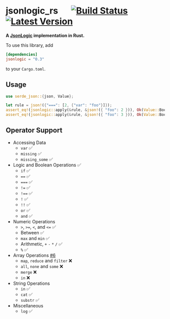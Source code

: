# jsonlogic_rs &emsp; [![Build Status]][github] [![Latest Version]][crates.io]

[Build Status]: https://github.com/marvindv/jsonlogic_rs/workflows/build/badge.svg?branch=master
[github]: https://github.com/marvindv/jsonlogic_rs
[Latest Version]: https://img.shields.io/crates/v/jsonlogic.svg
[crates.io]: https://crates.io/crates/jsonlogic

**A [JsonLogic](http://jsonlogic.com/) implementation in Rust.**

To use this library, add

```toml
[dependencies]
jsonlogic = "0.3"
```

to your `Cargo.toml`.

## Usage

```rust
use serde_json::{json, Value};

let rule = json!({"===": [2, {"var": "foo"}]});
assert_eq!(jsonlogic::apply(&rule, &json!({ "foo": 2 })), Ok(Value::Bool(true)));
assert_eq!(jsonlogic::apply(&rule, &json!({ "foo": 3 })), Ok(Value::Bool(false)));
```

## Operator Support

* Accessing Data
    - `var` ✅
    - `missing` ✅
    - `missing_some` ✅
* Logic and Boolean Operations ✅
    - `if` ✅
    - `==` ✅
    - `===` ✅
    - `!=` ✅
    - `!==` ✅
    - `!` ✅
    - `!!` ✅
    - `or` ✅
    - `and` ✅
* Numeric Operations
    - `>`, `>=`, `<`, and `<=` ✅
    - Between ✅
    - `max` and `min` ✅
    - Arithmetic, `+` `-` `*` `/` ✅
    - `%` ✅
* Array Operations [#6](https://github.com/marvindv/jsonlogic_rs/issues/6)
    - `map`, `reduce` and `filter` ❌
    - `all`, `none` and `some` ❌
    - `merge` ❌
    - `in` ❌
* String Operations
    - `in` ✅
    - `cat` ✅
    - `substr` ✅
* Miscellaneous
    - `log` ✅
